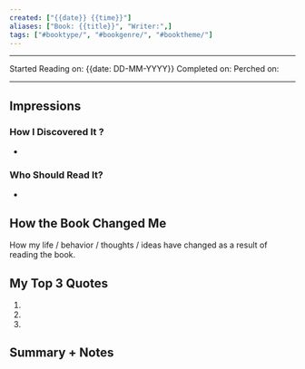 ```yaml
---
created: ["{{date}} {{time}}"]
aliases: ["Book: {{title}}", "Writer:",]
tags: ["#booktype/", "#bookgenre/", "#booktheme/"]
---
```

___
Started Reading on: {{date: DD-MM-YYYY}}
Completed on:
Perched on:
___
## Impressions
### How I Discovered It ?
-
### Who Should Read It?
-

## How the Book Changed Me
How my life / behavior / thoughts / ideas have changed as a result of reading the book.

## My Top 3 Quotes
1.
2.
3.

## Summary + Notes